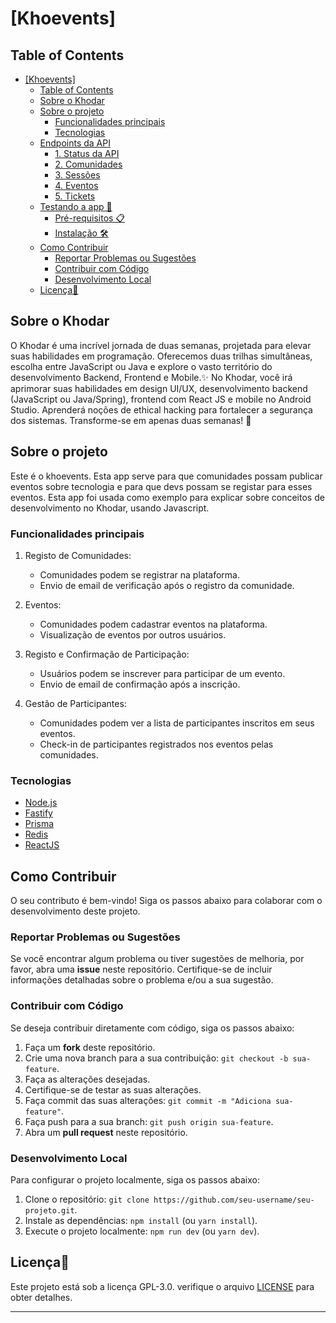 # [Khoevents]

## Table of Contents

- [\[Khoevents\]](#khoevents)
  - [Table of Contents](#table-of-contents)
  - [Sobre o Khodar](#sobre-o-khodar)
  - [Sobre o projeto](#sobre-o-projeto)
    - [Funcionalidades principais](#funcionalidades-principais)
    - [Tecnologias](#tecnologias)
  - [Endpoints da API](#endpoints-da-api)
    - [1. Status da API](#1-status-da-api)
    - [2. Comunidades](#2-comunidades)
    - [3. Sessões](#3-sessões)
    - [4. Eventos](#4-eventos)
    - [5. Tickets](#5-tickets)
  - [Testando a app 🚀](#testando-a-app-)
    - [Pré-requisitos 📋](#pré-requisitos-)
    - [Instalação 🛠️](#instalação-️)
  - [Como Contribuir](#como-contribuir)
    - [Reportar Problemas ou Sugestões](#reportar-problemas-ou-sugestões)
    - [Contribuir com Código](#contribuir-com-código)
    - [Desenvolvimento Local](#desenvolvimento-local)
  - [Licença📝](#licença)

## Sobre o Khodar

O Khodar é uma incrível jornada de duas semanas, projetada para elevar suas habilidades em programação. Oferecemos duas trilhas simultâneas, escolha entre JavaScript ou Java e explore o vasto território do desenvolvimento Backend, Frontend e Mobile.✨
No Khodar, você irá aprimorar suas habilidades em design UI/UX, desenvolvimento backend (JavaScript ou Java/Spring), frontend com React JS e mobile no Android Studio. Aprenderá noções de ethical hacking para fortalecer a segurança dos sistemas. Transforme-se em apenas duas semanas! 🚀

## Sobre o projeto

Este é o khoevents. Esta app serve para que comunidades possam publicar eventos sobre tecnologia e para que devs possam se registar para esses eventos.
Esta app foi usada como exemplo para explicar sobre conceitos de desenvolvimento no Khodar, usando Javascript.

### Funcionalidades principais

1. Registo de Comunidades:

   - Comunidades podem se registrar na plataforma.
   - Envio de email de verificação após o registro da comunidade.

2. Eventos:

   - Comunidades podem cadastrar eventos na plataforma.
   - Visualização de eventos por outros usuários.

3. Registo e Confirmação de Participação:

   - Usuários podem se inscrever para participar de um evento.
   - Envio de email de confirmação após a inscrição.

4. Gestão de Participantes:

   - Comunidades podem ver a lista de participantes inscritos em seus eventos.
   - Check-in de participantes registrados nos eventos pelas comunidades.

### Tecnologias

- [Node.js](https://nodejs.org/)
- [Fastify](https://fastify.dev/)
- [Prisma](https://www.prisma.io/)
- [Redis](https://redis.io/docs/connect/clients/nodejs/)
- [ReactJS](https://react.dev/)

## Como Contribuir

O seu contributo é bem-vindo! Siga os passos abaixo para colaborar com o desenvolvimento deste projeto.

### Reportar Problemas ou Sugestões

Se você encontrar algum problema ou tiver sugestões de melhoria, por favor, abra uma **issue** neste repositório. Certifique-se de incluir informações detalhadas sobre o problema e/ou a sua sugestão.

### Contribuir com Código

Se deseja contribuir diretamente com código, siga os passos abaixo:

1. Faça um **fork** deste repositório.
2. Crie uma nova branch para a sua contribuição: `git checkout -b sua-feature`.
3. Faça as alterações desejadas.
4. Certifique-se de testar as suas alterações.
5. Faça commit das suas alterações: `git commit -m "Adiciona sua-feature"`.
6. Faça push para a sua branch: `git push origin sua-feature`.
7. Abra um **pull request** neste repositório.

### Desenvolvimento Local

Para configurar o projeto localmente, siga os passos abaixo:

1. Clone o repositório: `git clone https://github.com/seu-username/seu-projeto.git`.
2. Instale as dependências: `npm install` (ou `yarn install`).
3. Execute o projeto localmente: `npm run dev` (ou `yarn dev`).

## Licença📝

Este projeto está sob a licença GPL-3.0. verifique o arquivo [LICENSE](LICENSE) para obter detalhes.

---
